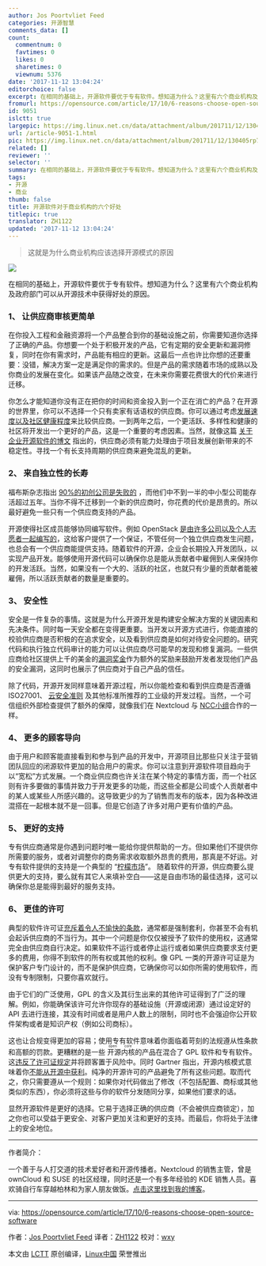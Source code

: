 ```yaml
---
author: Jos Poortvliet Feed
categories: 开源智慧
comments_data: []
count:
  commentnum: 0
  favtimes: 0
  likes: 0
  sharetimes: 0
  viewnum: 5376
date: '2017-11-12 13:04:24'
editorchoice: false
excerpt: 在相同的基础上，开源软件要优于专有软件。想知道为什么？这里有六个商业机构及政府部门可以从开源技术中获得好处的原因。
fromurl: https://opensource.com/article/17/10/6-reasons-choose-open-source-software
id: 9051
islctt: true
largepic: https://img.linux.net.cn/data/attachment/album/201711/12/130405rp72ztz7p0022qtv.jpeg
url: /article-9051-1.html
pic: https://img.linux.net.cn/data/attachment/album/201711/12/130405rp72ztz7p0022qtv.jpeg.thumb.jpg
related: []
reviewer: ''
selector: ''
summary: 在相同的基础上，开源软件要优于专有软件。想知道为什么？这里有六个商业机构及政府部门可以从开源技术中获得好处的原因。
tags:
- 开源
- 商业
thumb: false
title: 开源软件对于商业机构的六个好处
titlepic: true
translator: ZH1122
updated: '2017-11-12 13:04:24'
---
```



> 
> 这就是为什么商业机构应该选择开源模式的原因
> 
> 
> 


![](https://img.linux.net.cn/data/attachment/album/201711/12/130405rp72ztz7p0022qtv.jpeg)


在相同的基础上，开源软件要优于专有软件。想知道为什么？这里有六个商业机构及政府部门可以从开源技术中获得好处的原因。


### 1、 让供应商审核更简单


在你投入工程和金融资源将一个产品整合到你的基础设施之前，你需要知道你选择了正确的产品。你想要一个处于积极开发的产品，它有定期的安全更新和漏洞修复，同时在你有需求时，产品能有相应的更新。这最后一点也许比你想的还要重要：没错，解决方案一定是满足你的需求的。但是产品的需求随着市场的成熟以及你商业的发展在变化。如果该产品随之改变，在未来你需要花费很大的代价来进行迁移。


你怎么才能知道你没有正在把你的时间和资金投入到一个正在消亡的产品？在开源的世界里，你可以不选择一个只有卖家有话语权的供应商。你可以通过考虑[发展速度以及社区健康程度](https://nextcloud.com/blog/nextcloud-the-most-active-open-source-file-sync-and-share-project/)来比较供应商。一到两年之后，一个更活跃、多样性和健康的社区将开发出一个更好的产品，这是一个重要的考虑因素。当然，就像这篇 [关于企业开源软件的博文](http://www.redhat-cloudstrategy.com/open-source-for-business-people/) 指出的，供应商必须有能力处理由于项目发展创新带来的不稳定性。寻找一个有长支持周期的供应商来避免混乱的更新。


### 2、 来自独立性的长寿


福布斯杂志指出 [90%的初创公司是失败的](http://www.forbes.com/sites/neilpatel/2015/01/16/90-of-startups-will-fail-heres-what-you-need-to-know-about-the-10/) ，而他们中不到一半的中小型公司能存活超过五年。当你不得不迁移到一个新的供应商时，你花费的代价是昂贵的。所以最好避免一些只有一个供应商支持的产品。


开源使得社区成员能够协同编写软件。例如 OpenStack [是由许多公司以及个人志愿者一起编写的](http://stackalytics.com/)，这给客户提供了一个保证，不管任何一个独立供应商发生问题，也总会有一个供应商能提供支持。随着软件的开源，企业会长期投入开发团队，以实现产品开发。能够使用开源代码可以确保你总是能从贡献者中雇佣到人来保持你的开发活跃。当然，如果没有一个大的、活跃的社区，也就只有少量的贡献者能被雇佣，所以活跃贡献者的数量是重要的。


### 3、 安全性


安全是一件复杂的事情。这就是为什么开源开发是构建安全解决方案的关键因素和先决条件。同时每一天安全都在变得更重要。当开发以开源方式进行，你能直接的校验供应商是否积极的在追求安全，以及看到供应商是如何对待安全问题的。研究代码和执行独立代码审计的能力可以让供应商尽可能早的发现和修复漏洞。一些供应商给社区提供上千的美金的[漏洞奖金](https://hackerone.com/nextcloud)作为额外的奖励来鼓励开发者发现他们产品的安全漏洞，这同时也展示了供应商对于自己产品的信任。


除了代码，开源开发同样意味着开源过程，所以你能检查和看到供应商是否遵循 ISO27001、 [云安全准则](https://www.ncsc.gov.uk/guidance/implementing-cloud-security-principles) 及其他标准所推荐的工业级的开发过程。当然，一个可信组织外部检查提供了额外的保障，就像我们在 Nextcloud 与 [NCC小组](https://nextcloud.com/secure)合作的一样。


### 4、 更多的顾客导向


由于用户和顾客能直接看到和参与到产品的开发中，开源项目比那些只关注于营销团队回应的闭源软件更加的贴合用户的需求。你可以注意到开源软件项目趋向于以“宽松”方式发展。一个商业供应商也许关注在某个特定的事情方面，而一个社区则有许多要做的事情并致力于开发更多的功能，而这些全都是公司或个人贡献者中的某人或某些人所感兴趣的。这导致更少的为了销售而发布的版本，因为各种改进混搭在一起根本就不是一回事。但是它创造了许多对用户更有价值的产品。


### 5、 更好的支持


专有供应商通常是你遇到问题时唯一能给你提供帮助的一方。但如果他们不提供你所需要的服务，或者对调整你的商务需求收取额外昂贵的费用，那真是不好运。对专有软件提供的支持是一个典型的 “[柠檬市场](https://en.wikipedia.org/wiki/The_Market_for_Lemons)”。 随着软件的开源，供应商要么提供更大的支持，要么就有其它人来填补空白——这是自由市场的最佳选择，这可以确保你总是能得到最好的服务支持。


### 6、 更佳的许可


典型的软件许可证[充斥着令人不愉快的条款](http://boingboing.net/2016/11/01/why-are-license-agreements.html)，通常都是强制套利，你甚至不会有机会起诉供应商的不当行为。其中一个问题是你仅仅被授予了软件的使用权，这通常完全由供应商自行决定。如果软件不运行或者停止运行或者如果供应商要求支付更多的费用，你得不到软件的所有权或其他的权利。像 GPL 一类的开源许可证是为保护客户专门设计的，而不是保护供应商，它确保你可以如你所需的使用软件，而没有专制限制，只要你喜欢就行。


由于它们的广泛使用，GPL 的含义及其衍生出来的其他许可证得到了广泛的理解。例如，你能确保该许可允许你现存的基础设施（开源或闭源）通过设定好的 API 去进行连接，其没有时间或者是用户人数上的限制，同时也不会强迫你公开软件架构或者是知识产权（例如公司商标）。


这也让合规变得更加的容易；使用专有软件意味着你面临着苛刻的法规遵从性条款和高额的罚款。更糟糕的是一些<ruby> 开源内核 <rt>  open core </rt></ruby>的产品在混合了 GPL 软件和专有软件。这[违反了许可证规定](https://www.gnu.org/licenses/gpl-faq.en.html#GPLPluginsInNF)并将顾客置于风险中。同时 Gartner 指出，开源内核模式意味着你[不能从开源中获利](http://blogs.gartner.com/brian_prentice/2010/03/31/open-core-the-emperors-new-clothes/)。纯净的开源许可的产品避免了所有这些问题。取而代之，你只需要遵从一个规则：如果你对代码做出了修改（不包括配置、商标或其他类似的东西），你必须将这些与你的软件分发随同分享，如果他们要求的话。


显然开源软件是更好的选择。它易于选择正确的供应商（不会被供应商锁定），加之你也可以受益于更安全、对客户更加关注和更好的支持。而最后，你将处于法律上的安全地位。




---


作者简介：


一个善于与人打交道的技术爱好者和开源传播者。Nextcloud 的销售主管，曾是 ownCloud 和 SUSE 的社区经理，同时还是一个有多年经验的 KDE 销售人员。喜欢骑自行车穿越柏林和为家人朋友做饭。[点击这里找到我的博客](http://blog.jospoortvliet.com/)。




---


via: <https://opensource.com/article/17/10/6-reasons-choose-open-source-software>


作者：[Jos Poortvliet Feed](https://opensource.com/users/jospoortvliet) 译者：[ZH1122](https://github.com/ZH1122) 校对：[wxy](https://github.com/wxy)


本文由 [LCTT](https://github.com/LCTT/TranslateProject) 原创编译，[Linux中国](https://linux.cn/) 荣誉推出